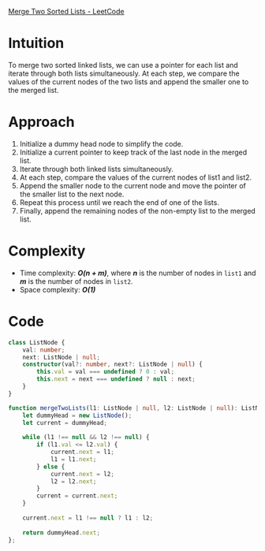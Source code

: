[Merge Two Sorted Lists - LeetCode](https://leetcode.com/problems/merge-two-sorted-lists/description/)

# Intuition
To merge two sorted linked lists, we can use a pointer for each list and iterate through both lists simultaneously. At each step, we compare the values of the current nodes of the two lists and append the smaller one to the merged list.

# Approach
1. Initialize a dummy head node to simplify the code.
2. Initialize a current pointer to keep track of the last node in the merged list.
3. Iterate through both linked lists simultaneously.
4. At each step, compare the values of the current nodes of list1 and list2.
5. Append the smaller node to the current node and move the pointer of the smaller list to the next node.
6. Repeat this process until we reach the end of one of the lists.
7. Finally, append the remaining nodes of the non-empty list to the merged list.

# Complexity
- Time complexity: ***O(n + m)***, where ***n*** is the number of nodes in `list1` and ***m*** is the number of nodes in `list2`.
- Space complexity: ***O(1)***

# Code

```typescript
class ListNode {
    val: number;
    next: ListNode | null;
    constructor(val?: number, next?: ListNode | null) {
        this.val = val === undefined ? 0 : val;
        this.next = next === undefined ? null : next;
    }
}

function mergeTwoLists(l1: ListNode | null, l2: ListNode | null): ListNode | null {
    let dummyHead = new ListNode();
    let current = dummyHead;
    
    while (l1 !== null && l2 !== null) {
        if (l1.val <= l2.val) {
            current.next = l1;
            l1 = l1.next;
        } else {
            current.next = l2;
            l2 = l2.next;
        }
        current = current.next;
    }
    
    current.next = l1 !== null ? l1 : l2;
    
    return dummyHead.next;
};
```